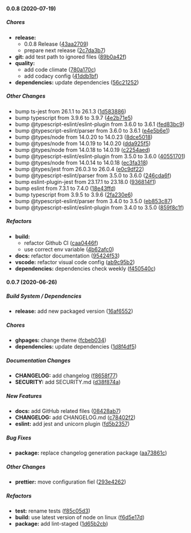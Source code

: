 #### 0.0.8 (2020-07-19)

##### Chores

- **release:**
  - 0.0.8 Release ([43aa2709](https://github.com/gregoranders/nodejs-project-info/commit/43aa27095dc34279a46b5692ab40fc5fee4bac67))
  - prepare next release ([2c7da3b7](https://github.com/gregoranders/nodejs-project-info/commit/2c7da3b72866bd29b3d5ae6492b86e9365dc953e))
- **git:** add test path to ignored files ([89b0a42f](https://github.com/gregoranders/nodejs-project-info/commit/89b0a42f2bda1b3e2a4bf08e153d923784dfd06a))
- **quality:**
  - add code climate ([780a170c](https://github.com/gregoranders/nodejs-project-info/commit/780a170ccd3497e5fd3c4de5e55836f4e47d7d0d))
  - add codacy config ([41ddb1bf](https://github.com/gregoranders/nodejs-project-info/commit/41ddb1bf10e169084cd54251eac351f7a1cd7fc5))
- **dependencies:** update dependencies ([56c21252](https://github.com/gregoranders/nodejs-project-info/commit/56c212526391a6a32614f0f44f956b3d43d131e2))

##### Other Changes

- bump ts-jest from 26.1.1 to 26.1.3 ([1d583886](https://github.com/gregoranders/nodejs-project-info/commit/1d583886f9457abedd9e49c0836ebcfa5ae4ffde))
- bump typescript from 3.9.6 to 3.9.7 ([4e2b71e5](https://github.com/gregoranders/nodejs-project-info/commit/4e2b71e5b256b30cecfa1bdab46a35141aa42ea3))
- bump @typescript-eslint/eslint-plugin from 3.6.0 to 3.6.1 ([fed83bc9](https://github.com/gregoranders/nodejs-project-info/commit/fed83bc9a2ccc778330017422b76dac67368e9f7))
- bump @typescript-eslint/parser from 3.6.0 to 3.6.1 ([e4e5b6e1](https://github.com/gregoranders/nodejs-project-info/commit/e4e5b6e1f3b068d2158faaaff82c1e4466d13f3b))
- bump @types/node from 14.0.20 to 14.0.23 ([8dce5018](https://github.com/gregoranders/nodejs-project-info/commit/8dce5018a6763908938f0fd96c2a5a320679653c))
- bump @types/node from 14.0.19 to 14.0.20 ([dda925f5](https://github.com/gregoranders/nodejs-project-info/commit/dda925f5c26efbefbe4499431bea23e7d37df55a))
- bump @types/node from 14.0.18 to 14.0.19 ([c2254aed](https://github.com/gregoranders/nodejs-project-info/commit/c2254aedd9d2f0ee8aa9cc3f3ab89657bedbad50))
- bump @typescript-eslint/eslint-plugin from 3.5.0 to 3.6.0 ([40551701](https://github.com/gregoranders/nodejs-project-info/commit/4055170182cd810ce9a4332bd32f6ab7a7caf1b7))
- bump @types/node from 14.0.14 to 14.0.18 ([ec3fa318](https://github.com/gregoranders/nodejs-project-info/commit/ec3fa3187c2080be2656c574930590cc70dd2277))
- bump @types/jest from 26.0.3 to 26.0.4 ([e0c9df22](https://github.com/gregoranders/nodejs-project-info/commit/e0c9df227a8725cd70580f51c7b10ca2ff77e0fe))
- bump @typescript-eslint/parser from 3.5.0 to 3.6.0 ([246cda6f](https://github.com/gregoranders/nodejs-project-info/commit/246cda6f3d4f0ace419a8a12fa226ff072bcfba8))
- bump eslint-plugin-jest from 23.17.1 to 23.18.0 ([936814f1](https://github.com/gregoranders/nodejs-project-info/commit/936814f1f5156b1f1f49bee623266e7e7a15dcbe))
- bump eslint from 7.3.1 to 7.4.0 ([18e43ffd](https://github.com/gregoranders/nodejs-project-info/commit/18e43ffde32c7c7b8247160d2782842663e49534))
- bump typescript from 3.9.5 to 3.9.6 ([2fa230e6](https://github.com/gregoranders/nodejs-project-info/commit/2fa230e6fc8290e890a657676b2e94286fe6a312))
- bump @typescript-eslint/parser from 3.4.0 to 3.5.0 ([eb853c87](https://github.com/gregoranders/nodejs-project-info/commit/eb853c8720c1ed17bc174726a8de417f5786a20e))
- bump @typescript-eslint/eslint-plugin from 3.4.0 to 3.5.0 ([859f8c1f](https://github.com/gregoranders/nodejs-project-info/commit/859f8c1f6203fa7e80bdc3e237ff24e9d94f6896))

##### Refactors

- **build:**
  - refactor Github CI ([caa0446f](https://github.com/gregoranders/nodejs-project-info/commit/caa0446f8fea6fc46f8b5112b833ea122a82c3ae))
  - use correct env variable ([4b62afc0](https://github.com/gregoranders/nodejs-project-info/commit/4b62afc0f0dc623b3c15afbd7b30e6915a812a43))
- **docs:** refactor documentation ([95424f53](https://github.com/gregoranders/nodejs-project-info/commit/95424f53d935a82949b44866e8ccdbaf7fcf05d0))
- **vscode:** refactor visual code config ([ab9c95b2](https://github.com/gregoranders/nodejs-project-info/commit/ab9c95b2c5415db2db39fe55d7ee8accfc015bb0))
- **dependencies:** dependencies check weekly ([f450540c](https://github.com/gregoranders/nodejs-project-info/commit/f450540c42ac8dc8764a346976977f8ef2b48e48))

#### 0.0.7 (2020-06-26)

##### Build System / Dependencies

- **release:** add new packaged version ([16af6552](https://github.com/gregoranders/nodejs-project-info/commit/16af6552d66e71f91376a8af65cb898ae264960c))

##### Chores

- **ghpages:** change theme ([fcbeb034](https://github.com/gregoranders/nodejs-project-info/commit/fcbeb0345b3f339ec132d2acbefce80270bbfa9b))
- **dependencies:** update dependencies ([1d8f4df5](https://github.com/gregoranders/nodejs-project-info/commit/1d8f4df5b3641dd22f4a9377ff41d1e10200238a))

##### Documentation Changes

- **CHANGELOG:** add changelog ([f8658f77](https://github.com/gregoranders/nodejs-project-info/commit/f8658f7789d8e4cd083495d0b2a6753b902ce3d1))
- **SECURITY:** add SECURITY.md ([d38f874a](https://github.com/gregoranders/nodejs-project-info/commit/d38f874a1dc6f64a93a9f9cdacf4bb63cbec3827))

##### New Features

- **docs:** add GitHub related files ([08428ab7](https://github.com/gregoranders/nodejs-project-info/commit/08428ab7f8df0f345fb83d2277f0c27262a7d68a))
- **CHANGELOG:** add CHANGELOG.md ([c78402f2](https://github.com/gregoranders/nodejs-project-info/commit/c78402f2cbe1304ea3c378840e8d3858f1ef8e8f))
- **eslint:** add jest and unicorn plugin ([fd5b2357](https://github.com/gregoranders/nodejs-project-info/commit/fd5b2357258eac6dc8d23aa91f7932a308aeefb1))

##### Bug Fixes

- **package:** replace changelog generation package ([aa73861c](https://github.com/gregoranders/nodejs-project-info/commit/aa73861c69e7a0a7ae0136202cc6fd6ae53fad7c))

##### Other Changes

- **prettier:** move configuration fiel ([293e4262](https://github.com/gregoranders/nodejs-project-info/commit/293e426218d12f93e0745009f12b611a6e88debe))

##### Refactors

- **test:** rename tests ([f85c05d3](https://github.com/gregoranders/nodejs-project-info/commit/f85c05d31340b1a41489ca431ec46cfb619559a1))
- **build:** use latest version of node on linux ([f6d5e17d](https://github.com/gregoranders/nodejs-project-info/commit/f6d5e17d1bac3aa0e09d57e237465246a75b0875))
- **package:** add lint-staged ([1d65b2cb](https://github.com/gregoranders/nodejs-project-info/commit/1d65b2cb7dcabb8758eddff4f741256a4dd475f5))
